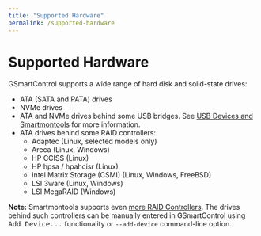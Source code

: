 ```yaml
---
title: "Supported Hardware"
permalink: /supported-hardware
---
```


# Supported Hardware

GSmartControl supports a wide range of hard disk and solid-state drives:
- ATA (SATA and PATA) drives
- NVMe drives
- ATA and NVMe drives behind some USB bridges. See
[USB Devices and Smartmontools](https://www.smartmontools.org/wiki/USB)
for more information.
- ATA drives behind some RAID controllers:
  - Adaptec (Linux, selected models only)
  - Areca (Linux, Windows)
  - HP CCISS (Linux)
  - HP hpsa / hpahcisr (Linux)
  - Intel Matrix Storage (CSMI) (Linux, Windows, FreeBSD)
  - LSI 3ware (Linux, Windows)
  - LSI MegaRAID (Windows)

**Note:** Smartmontools supports even
[more RAID Controllers](https://www.smartmontools.org/wiki/Supported_RAID-Controllers).
The drives behind such controllers can be manually entered in GSmartControl using
<tt>Add Device...</tt> functionality or `--add-device` command-line option.
